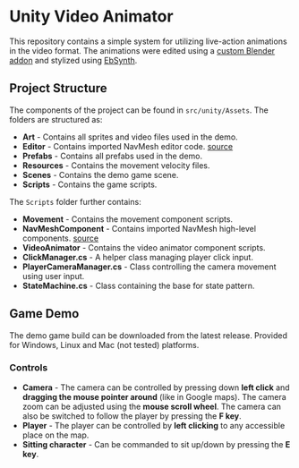 # Unity Video Animator
This repository contains a simple system for utilizing live-action animations in the video format. The animations were edited using a [custom Blender addon](https://github.com/HonzaKlicpera/Effective-footage-processing-Blender) and stylized using [EbSynth](https://ebsynth.com/).

## Project Structure
The components of the project can be found in `src/unity/Assets`. The folders are structured as:
* **Art** - Contains all sprites and video files used in the demo.
* **Editor** - Contains imported NavMesh editor code. [source](https://github.com/Unity-Technologies/NavMeshComponents)
* **Prefabs** - Contains all prefabs used in the demo.
* **Resources** - Contains the movement velocity files.
* **Scenes** - Contains the demo game scene.
* **Scripts** - Contains the game scripts.

The `Scripts` folder further contains:
* **Movement** - Contains the movement component scripts.
* **NavMeshComponent** - Contains imported NavMesh high-level components. [source](https://github.com/Unity-Technologies/NavMeshComponents)
* **VideoAnimator** - Contains the video animator component scripts.
* **ClickManager.cs** - A helper class managing player click input.
* **PlayerCameraManager.cs** - Class controlling the camera movement using user input.
* **StateMachine.cs** - Class containing the base for state pattern.

## Game Demo
The demo game build can be downloaded from the latest release. Provided for Windows, Linux and Mac (not tested) platforms.

### Controls
* **Camera** - The camera can be controlled by pressing down **left click** and **dragging the mouse pointer around** (like in Google maps). The camera zoom can be adjusted using the **mouse scroll wheel**. The camera can also be switched to follow the player by pressing the **F key**.
* **Player** - The player can be controlled by **left clicking** to any accessible place on the map.
* **Sitting character** - Can be commanded to sit up/down by pressing the **E key**.
